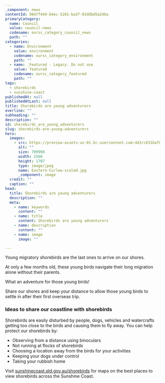 ```yaml
---
_component: news
contentId: 9847f449-b4ec-5201-ba3f-03ddbd5a24ba
primaryCategory:
  name: Council
  value: council-news
  codename: oursc_category_council_news
  path: ""
categories:
  - name: Environment
    value: environment
    codename: oursc_category_environment
    path: ""
  - name: _Featured - Legacy. Do not use
    value: featured
    codename: oursc_category_featured
    path: ""
tags:
  - shorebirds
  - sunshine-coast
publishedAt: null
publishedAtLast: null
title: Shorebirds are young adventurers
overline: ""
subheading: ""
description: ""
id: shorebirds_are_young_adventurers
slug: shorebirds-are-young-adventurers
hero:
  images:
    - src: https://preview-assets-us-01.kc-usercontent.com:443/c631baf8-1b46-001f-580c-d0001b68b4a8/559653a5-0bb6-458a-bf10-49d24d370cda/Eastern-Curlew-scaled.jpg
      alt: ""
      size: 709998
      width: 2560
      height: 1707
      type: image/jpeg
      name: Eastern-Curlew-scaled.jpg
      _component: image
  credit: ""
  caption: ""
head:
  title: Shorebirds are young adventurers
  description: ""
  meta:
    - name: keywords
      content: ""
    - name: title
      content: Shorebirds are young adventurers
    - name: description
      content: ""
    - name: image
      image: ""

---
```

Young migratory shorebirds are the last ones to arrive on our shores.

At only a few months old, these young birds navigate their long migration alone without their parents.

What an adventure for those young birds!

Share our shores and keep your distance to allow those young birds to settle in after their first overseas trip.

### Ideas to share our coastline with shorebirds

Shorebirds are easily disturbed by people, dogs, vehicles and watercrafts getting too close to the birds and causing them to fly away. You can help protect our shorebirds by:

*   Observing from a distance using binoculars
*   Not running at flocks of shorebirds
*   Choosing a location away from the birds for your activities
*   Keeping your dogs under control
*   Taking your rubbish home

Visit [sunshinecoast.qld.gov.au/shorebirds](https://www.sunshinecoast.qld.gov.au/Environment/Native-Animals/Shorebird-Protection)
&#x20;for maps on the best places to view shorebirds across the Sunshine Coast.
